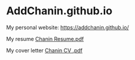 # AddChanin.github.io
My personal website: https://addchanin.github.io/

My resume
[Chanin Resume.pdf](https://github.com/user-attachments/files/17788758/Chanin.Resume.pdf)

My cover letter
[Chanin CV .pdf](https://github.com/user-attachments/files/17788761/Chanin.CV.pdf)
